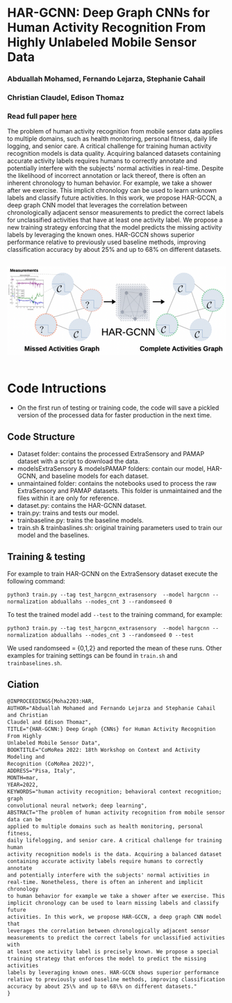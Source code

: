 # HAR-GCNN: Deep Graph CNNs for Human Activity Recognition From Highly Unlabeled Mobile Sensor Data
### Abduallah Mohamed, Fernando Lejarza, Stephanie Cahail <br />
### Christian Claudel, Edison Thomaz
### Read full paper <a href="https://arxiv.org/abs/2203.03087">here</a>

The problem of human activity recognition from mobile sensor data applies to multiple domains, such as health monitoring, personal fitness, daily life logging, and senior care. A critical challenge for training human activity recognition models is data quality. Acquiring balanced datasets containing accurate activity labels requires humans to correctly annotate and potentially interfere with the subjects' normal activities in real-time. Despite the likelihood of incorrect annotation or lack thereof, there is often an inherent chronology to human behavior. For example, we take a shower after we exercise. This implicit chronology can be used to learn unknown labels and classify future activities. In this work, we propose HAR-GCCN, a deep graph CNN model that leverages the correlation between chronologically adjacent sensor measurements to predict the correct labels for unclassified activities that have at least one activity label. We propose a new training strategy enforcing that the model predicts the missing activity labels by leveraging the known ones. HAR-GCCN shows superior performance relative to previously used baseline methods, improving classification accuracy by about 25% and up to 68% on different datasets.<br />
<br />

<div align='center'>
<img style="width: 60vw; height: auto;" src="images/HAR-GCNN.png"></img>
</div>
<br />

# Code Intructions 
- On the first run of testing or training code, the code will save a pickled version of the processed data for faster production in the next time. 

## Code Structure
- Dataset folder: contains the processed ExtraSensory and PAMAP dataset with a script to download the data.
- modelsExtraSensory & modelsPAMAP folders: contain our model, HAR-GCNN, and baseline models for each dataset. 
- unmaintained folder: contains the notebooks used to process the raw ExtraSensory and PAMAP datasets. This folder is unmaintained and the files within it are only for reference. 
- dataset.py: contains the HAR-GCNN dataset. 
- train.py: trains and tests our model. 
- trainbaseline.py: trains the baseline models. 
- train.sh & trainbaslines.sh: original training parameters used to train our model and the baselines. 

## Training & testing
For example to train HAR-GCNN on the ExtraSensory dataset execute the following command:
```
python3 train.py --tag test_hargcnn_extrasensory  --model hargcnn --normalization abduallahs --nodes_cnt 3 --randomseed 0 
``` 
To test the trained model add `--test` to the training command, for example:
```
python3 train.py --tag test_hargcnn_extrasensory  --model hargcnn --normalization abduallahs --nodes_cnt 3 --randomseed 0 --test
``` 
We used randomseed = {0,1,2} and reported the mean of these runs. Other examples for training settings can be found in `train.sh` and `trainbaselines.sh`.







## Ciation
```
@INPROCEEDINGS{Moha2203:HAR,
AUTHOR="Abduallah Mohamed and Fernando Lejarza and Stephanie Cahail and Christian
Claudel and Edison Thomaz",
TITLE="{HAR-GCNN:} Deep Graph {CNNs} for Human Activity Recognition From Highly
Unlabeled Mobile Sensor Data",
BOOKTITLE="CoMoRea 2022: 18th Workshop on Context and Activity Modeling and
Recognition (CoMoRea 2022)",
ADDRESS="Pisa, Italy",
MONTH=mar,
YEAR=2022,
KEYWORDS="human activity recognition; behavioral context recognition; graph
convolutional neural network; deep learning",
ABSTRACT="The problem of human activity recognition from mobile sensor data can be
applied to multiple domains such as health monitoring, personal fitness,
daily lifelogging, and senior care. A critical challenge for training human
activity recognition models is the data. Acquiring a balanced dataset
containing accurate activity labels require humans to correctly annotate
and potentially interfere with the subjects' normal activities in
real-time. Nonetheless, there is often an inherent and implicit chronology
to human behavior for example we take a shower after we exercise. This
implicit chronology can be used to learn missing labels and classify future
activities. In this work, we propose HAR-GCCN, a deep graph CNN model that
leverages the correlation between chronologically adjacent sensor
measurements to predict the correct labels for unclassified activities with
at least one activity label is precisely known. We propose a special
training strategy that enforces the model to predict the missing activities
labels by leveraging known ones. HAR-GCCN shows superior performance
relative to previously used baseline methods, improving classification
accuracy by about 25\% and up to 68\% on different datasets."
}

```
